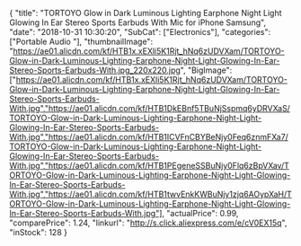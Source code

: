 {
	"title": "TORTOYO Glow in Dark Luminous Lighting Earphone Night Light Glowing In Ear Stereo Sports Earbuds With Mic for iPhone Samsung",
	"date": "2018-10-31 10:30:20",
	"SubCat": ["Electronics"],
	"categories": ["Portable Audio "],
	"thumbnailImage": "https://ae01.alicdn.com/kf/HTB1x.xEXli5K1Rjt_hNq6zUDVXam/TORTOYO-Glow-in-Dark-Luminous-Lighting-Earphone-Night-Light-Glowing-In-Ear-Stereo-Sports-Earbuds-With.jpg_220x220.jpg",
	"BigImage": ["https://ae01.alicdn.com/kf/HTB1x.xEXli5K1Rjt_hNq6zUDVXam/TORTOYO-Glow-in-Dark-Luminous-Lighting-Earphone-Night-Light-Glowing-In-Ear-Stereo-Sports-Earbuds-With.jpg","https://ae01.alicdn.com/kf/HTB1DkEBnf5TBuNjSspmq6yDRVXaS/TORTOYO-Glow-in-Dark-Luminous-Lighting-Earphone-Night-Light-Glowing-In-Ear-Stereo-Sports-Earbuds-With.jpg","https://ae01.alicdn.com/kf/HTB1ICVFnCBYBeNjy0Feq6znmFXa7/TORTOYO-Glow-in-Dark-Luminous-Lighting-Earphone-Night-Light-Glowing-In-Ear-Stereo-Sports-Earbuds-With.jpg","https://ae01.alicdn.com/kf/HTB1PEgeneSSBuNjy0Flq6zBpVXav/TORTOYO-Glow-in-Dark-Luminous-Lighting-Earphone-Night-Light-Glowing-In-Ear-Stereo-Sports-Earbuds-With.jpg","https://ae01.alicdn.com/kf/HTB1twvEnkKWBuNjy1zjq6AOypXaH/TORTOYO-Glow-in-Dark-Luminous-Lighting-Earphone-Night-Light-Glowing-In-Ear-Stereo-Sports-Earbuds-With.jpg"],
	"actualPrice": 0.99,
	"comparePrice": 1.24,
	"linkurl": "http://s.click.aliexpress.com/e/cV0EX15q",
	"inStock": 128
}
